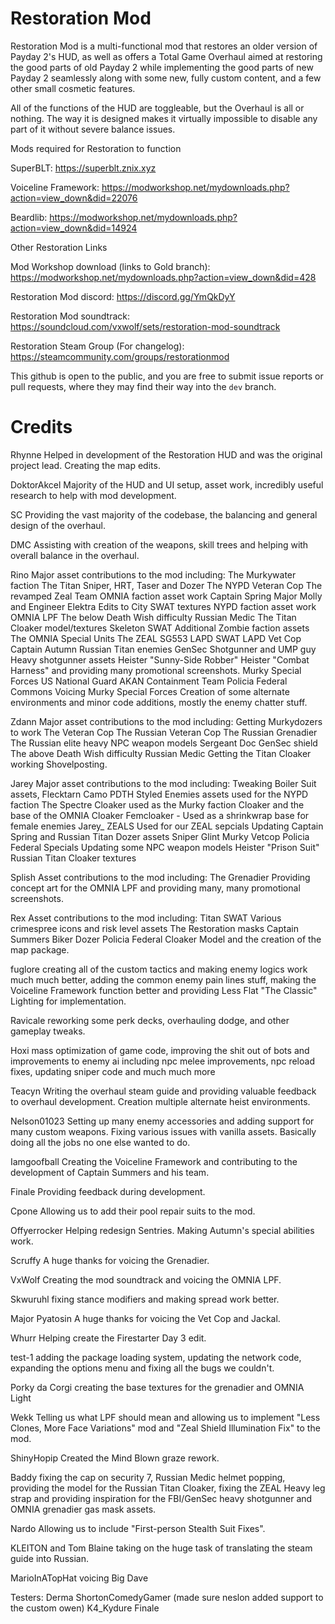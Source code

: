 # Restoration Mod

Restoration Mod is a multi-functional mod that restores an older version of Payday 2's HUD, as well as offers a Total Game Overhaul aimed at restoring the good parts of old Payday 2 
while implementing the good parts of new Payday 2 seamlessly along with some new, fully custom content, and a few other small cosmetic features.

All of the functions of the HUD are toggleable, but the Overhaul is all or nothing. The way it is designed makes it virtually impossible to disable any part of it without severe balance issues.

Mods required for Restoration to function

SuperBLT: https://superblt.znix.xyz

Voiceline Framework: https://modworkshop.net/mydownloads.php?action=view_down&did=22076

Beardlib: https://modworkshop.net/mydownloads.php?action=view_down&did=14924

Other Restoration Links

Mod Workshop download (links to Gold branch): https://modworkshop.net/mydownloads.php?action=view_down&did=428

Restoration Mod discord: https://discord.gg/YmQkDyY

Restoration Mod soundtrack: https://soundcloud.com/vxwolf/sets/restoration-mod-soundtrack

Restoration Steam Group (For changelog): https://steamcommunity.com/groups/restorationmod

This github is open to the public, and you are free to submit issue reports or pull requests, where they may find their way into the `dev` branch.

# Credits

Rhynne Helped in development of the Restoration HUD and was the original project lead. Creating the map edits.

DoktorAkcel Majority of the HUD and UI setup, asset work, incredibly useful research to help with mod development.

SC Providing the vast majority of the codebase, the balancing and general design of the overhaul.

DMC Assisting with creation of the weapons, skill trees and helping with overall balance in the overhaul.

Rino Major asset contributions to the mod
including:
The Murkywater faction
The Titan Sniper, HRT, Taser and Dozer
The NYPD Veteran Cop
The revamped Zeal Team
OMNIA faction asset work
Captain Spring
Major Molly and Engineer Elektra
Edits to City SWAT textures
NYPD faction asset work
OMNIA LPF
The below Death Wish difficulty Russian Medic
The Titan Cloaker model/textures
Skeleton SWAT
Additional Zombie faction assets
The OMNIA Special Units
The ZEAL SG553
LAPD SWAT
LAPD Vet Cop
Captain Autumn
Russian Titan enemies
GenSec Shotgunner and UMP guy
Heavy shotgunner assets
Heister "Sunny-Side Robber"
Heister "Combat Harness"
and providing many promotional screenshots.
Murky Special Forces 
US National Guard
AKAN Containment Team
Policia Federal Commons
Voicing Murky Special Forces
Creation of some alternate environments and minor code additions, mostly the enemy chatter stuff.

Zdann Major asset contributions to the mod 
including:
Getting Murkydozers to work
The Veteran Cop
The Russian Veteran Cop
The Russian Grenadier
The Russian elite heavy
NPC weapon models
Sergeant Doc
GenSec shield
The above Death Wish difficulty Russian Medic
Getting the Titan Cloaker working
Shovelposting.

Jarey Major asset contributions to the mod 
including:
Tweaking Boiler Suit assets, Flecktarn Camo
PDTH Styled Enemies assets used for the NYPD faction
The Spectre Cloaker used as the Murky faction Cloaker and the base of the OMNIA Cloaker
Femcloaker - Used as a shrinkwrap base for female enemies
Jarey_ ZEALS Used for our ZEAL sepcials
Updating Captain Spring and Russian Titan Dozer assets
Sniper Glint
Murky Vetcop
Policia Federal Specials
Updating some NPC weapon models
Heister "Prison Suit"
Russian Titan Cloaker textures

Splish Asset contributions to the mod 
including: 
The Grenadier
Providing concept art for the OMNIA LPF
and providing many, many promotional screenshots.

Rex Asset contributions to the mod
including: 
Titan SWAT
Various crimespree icons and risk level assets
The Restoration masks
Captain Summers
Biker Dozer
Policia Federal Cloaker Model
and the creation of the map package.

fuglore creating all of the custom tactics and making enemy logics work much much better, adding the common enemy pain lines stuff, making the Voiceline Framework function better and providing Less Flat "The Classic" Lighting for implementation.

Ravicale reworking some perk decks, overhauling dodge, and other gameplay tweaks.

Hoxi mass optimization of game code, improving the shit out of bots and improvements to enemy ai including npc melee improvements, npc reload fixes, updating sniper code and much much more

Teacyn Writing the overhaul steam guide and providing valuable feedback to overhaul development. Creation multiple alternate heist environments.

Nelson01023 Setting up many enemy accessories and adding support for many custom weapons. Fixing various issues with vanilla assets. Basically doing all the jobs no one else wanted to do.

Iamgoofball Creating the Voiceline Framework and contributing to the development of Captain Summers and his team.

Finale Providing feedback during development.

Cpone Allowing us to add their pool repair suits to the mod.

Offyerrocker Helping redesign Sentries. Making Autumn's special abilities work.

Scruffy A huge thanks for voicing the Grenadier.

VxWolf Creating the mod soundtrack and voicing the OMNIA LPF.

Skwuruhl fixing stance modifiers and making spread work better.

Major Pyatosin A huge thanks for voicing the Vet Cop and Jackal.

Whurr Helping create the Firestarter Day 3 edit.

test-1 adding the package loading system, updating the network code, expanding the options menu and fixing all the bugs we couldn't.

Porky da Corgi creating the base textures for the grenadier and OMNIA Light

Wekk Telling us what LPF should mean and allowing us to implement "Less Clones, More Face Variations" mod and "Zeal Shield Illumination Fix" to the mod.

ShinyHopip Created the Mind Blown graze rework.

Baddy fixing the cap on security 7, Russian Medic helmet popping, providing the model for the Russian Titan Cloaker, fixing the ZEAL Heavy leg strap and providing inspiration for the FBI/GenSec heavy shotgunner and OMNIA grenadier gas mask assets.

Nardo Allowing us to include "First-person Stealth Suit Fixes".

KLEITON and Tom Blaine taking on the huge task of translating the steam guide into Russian.

MarioInATopHat voicing Big Dave

Testers:
Derma
ShortonComedyGamer (made sure neslon added support to the custom owen) 
K4_Kydure
Finale